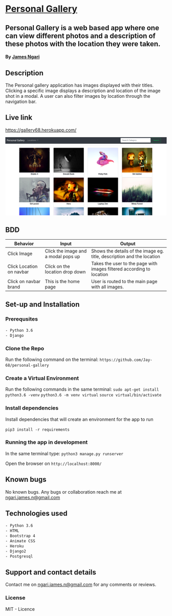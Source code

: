 # [Personal Gallery](https://gallery68.herokuapp.com/)
## Personal Gallery is a web based app where one can view different photos and a description  of these photos with the location they were taken.
#### By **[James Ngari](https://github.com/jay-68)**

## Description
The Personal gallery application has images displayed with their titles. Clicking a specific image displays a description and location of the image shot in a modal. A user can also filter images by location through the navigation bar.

## Live link

https://gallery68.herokuapp.com/

![Live page Image](/images/gallery.png)

## BDD

| Behavior            | Input                         | Output                        | 
| ------------------- | ----------------------------- | ----------------------------- |
| Click Image | Click the image and a modal pops up | Shows the details of the image eg. title, description and the location |
| Click Location on navbar | Click on the location drop down | Takes the user to the page with images filtered according to location |
| Click on navbar brand | This is the home page | User is routed to the main page with all images. |

## Set-up and Installation

### Prerequsites
    - Python 3.6
    - Django

### Clone the Repo
Run the following command on the terminal:
`https://github.com/Jay-68/personal-gallery`


### Create a Virtual Environment
Run the following commands in the same terminal:
`sudo apt-get install python3.6 -venv`
`python3.6 -m venv virtual`
`source virtual/bin/activate`

### Install dependencies
Install dependencies that will create an environment for the app to run

`pip3 install -r requirements`


### Running the app in development
In the same terminal type:
`python3 manage.py runserver`

Open the browser on `http://localhost:8000/`

## Known bugs

No known bugs. Any bugs or collaboration reach me at ngari.james.n@gmail.com


## Technologies used
    - Python 3.6
    - HTML
    - Bootstrap 4
    - Animate CSS
    - Heroku
    - Django2
    - Postgresql

## Support and contact details
Contact me on ngari.james.n@gmail.com for any comments or reviews.

### License
MIT - Licence